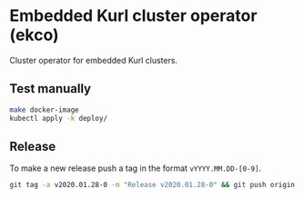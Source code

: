 # Embedded Kurl cluster operator (ekco)

Cluster operator for embedded Kurl clusters.

## Test manually

```bash
make docker-image
kubectl apply -k deploy/
```

## Release

To make a new release push a tag in the format `vYYYY.MM.DD-[0-9]`.

```bash
git tag -a v2020.01.28-0 -m "Release v2020.01.28-0" && git push origin v2020.01.28-0
```
